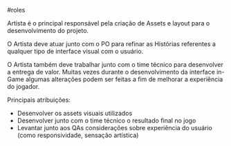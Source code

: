 #roles

Artista é o principal responsável pela criação de Assets e layout para o desenvolvimento do projeto.

O Artista deve atuar junto com o PO para refinar as Histórias referentes a qualquer tipo de interface visual com o usuário.

O Artista também deve trabalhar junto com o time técnico para desenvolver a entrega de valor. Muitas vezes durante o desenvolvimento da interface in-Game algumas alterações podem ser feitas a fim de melhorar a experiência do jogador.

Principais atribuições:

- Desenvolver os assets visuais utilizados
- Desenvolver junto com o time técnico o resultado final no jogo
- Levantar junto aos QAs considerações sobre experiência do usuário (como responsividade, sensação artística)
